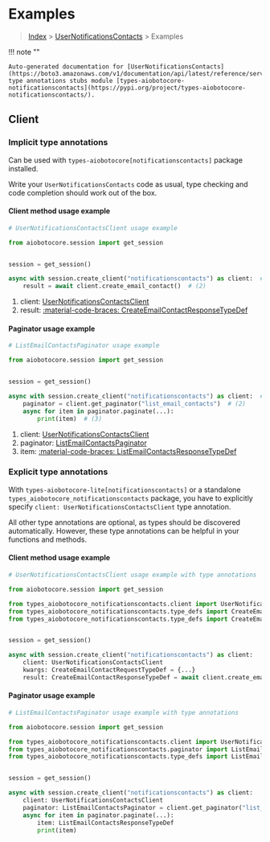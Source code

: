 # Examples

> [Index](../README.md) > [UserNotificationsContacts](./README.md) > Examples

!!! note ""

    Auto-generated documentation for [UserNotificationsContacts](https://boto3.amazonaws.com/v1/documentation/api/latest/reference/services/notificationscontacts.html#usernotificationscontacts)
    type annotations stubs module [types-aiobotocore-notificationscontacts](https://pypi.org/project/types-aiobotocore-notificationscontacts/).

## Client

### Implicit type annotations

Can be used with `types-aiobotocore[notificationscontacts]` package installed.

Write your `UserNotificationsContacts` code as usual,
type checking and code completion should work out of the box.



#### Client method usage example

```python
# UserNotificationsContactsClient usage example

from aiobotocore.session import get_session


session = get_session()

async with session.create_client("notificationscontacts") as client:  # (1)
    result = await client.create_email_contact()  # (2)
```

1. client: [UserNotificationsContactsClient](./client.md)
2. result: [:material-code-braces: CreateEmailContactResponseTypeDef](./type_defs.md#createemailcontactresponsetypedef)



#### Paginator usage example

```python
# ListEmailContactsPaginator usage example

from aiobotocore.session import get_session


session = get_session()

async with session.create_client("notificationscontacts") as client:  # (1)
    paginator = client.get_paginator("list_email_contacts")  # (2)
    async for item in paginator.paginate(...):
        print(item)  # (3)
```

1. client: [UserNotificationsContactsClient](./client.md)
2. paginator: [ListEmailContactsPaginator](./paginators.md#listemailcontactspaginator)
3. item: [:material-code-braces: ListEmailContactsResponseTypeDef](./type_defs.md#listemailcontactsresponsetypedef)




### Explicit type annotations

With `types-aiobotocore-lite[notificationscontacts]`
or a standalone `types_aiobotocore_notificationscontacts` package, you have to explicitly specify
`client: UserNotificationsContactsClient` type annotation.

All other type annotations are optional, as types should be discovered automatically.
However, these type annotations can be helpful in your functions and methods.


#### Client method usage example

```python
# UserNotificationsContactsClient usage example with type annotations

from aiobotocore.session import get_session

from types_aiobotocore_notificationscontacts.client import UserNotificationsContactsClient
from types_aiobotocore_notificationscontacts.type_defs import CreateEmailContactResponseTypeDef
from types_aiobotocore_notificationscontacts.type_defs import CreateEmailContactRequestTypeDef


session = get_session()

async with session.create_client("notificationscontacts") as client:
    client: UserNotificationsContactsClient
    kwargs: CreateEmailContactRequestTypeDef = {...}
    result: CreateEmailContactResponseTypeDef = await client.create_email_contact(**kwargs)
```



#### Paginator usage example

```python
# ListEmailContactsPaginator usage example with type annotations

from aiobotocore.session import get_session

from types_aiobotocore_notificationscontacts.client import UserNotificationsContactsClient
from types_aiobotocore_notificationscontacts.paginator import ListEmailContactsPaginator
from types_aiobotocore_notificationscontacts.type_defs import ListEmailContactsResponseTypeDef


session = get_session()

async with session.create_client("notificationscontacts") as client:
    client: UserNotificationsContactsClient
    paginator: ListEmailContactsPaginator = client.get_paginator("list_email_contacts")
    async for item in paginator.paginate(...):
        item: ListEmailContactsResponseTypeDef
        print(item)
```


